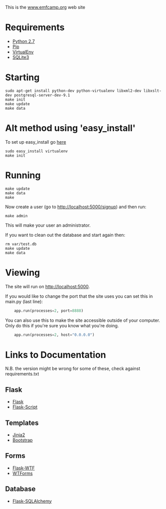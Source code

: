 This is the www.emfcamp.org web site

Requirements
=======

* [Python 2.7](https://www.python.org/downloads/)
* [Pip](https://pip.pypa.io/en/latest/installing.html)
* [VirtualEnv](https://virtualenv.pypa.io/en/latest/installation.html)
* [SQLite3](https://www.sqlite.org/download.html)


Starting
========
```
sudo apt-get install python-dev python-virtualenv libxml2-dev libxslt-dev postgresql-server-dev-9.1
make init
make update
make data
```

Alt method using 'easy\_install'
=======
To set up easy\_install go [here](https://pythonhosted.org/setuptools/easy_install.html#installing-easy-install "pythonhosted.org")
```
sudo easy_install virtualenv
make init
```

Running
=======
```
make update
make data
make
```

Now create a user (go to [http://localhost:5000/signup](http://localhost:5000/signup)) and then run:

```
make admin
```

This will make your user an administrator.

If you want to clean out the database and start again then:

```
rm var/test.db
make update
make data
```

Viewing
=======
The site will run on [http://localhost:5000](http://localhost:5000).

If you would like to change the port that the site uses you can set this in main.py (last line):

```python
    app.run(processes=2, port=8888)
```

You can also use this to make the site accessible outside of your computer.
Only do this if you're sure you know what you're doing.

```python
    app.run(processes=2, host="0.0.0.0")
```


Links to Documentation
======================

N.B. the version might be wrong for some of these, check against requirements.txt

## Flask

* [Flask](http://flask.pocoo.org/docs/)
* [Flask-Script](http://packages.python.org/Flask-Script/)

## Templates

* [Jinja2](http://jinja.pocoo.org/docs/)
* [Bootstrap](http://twitter.github.com/bootstrap/)

## Forms

* [Flask-WTF](http://packages.python.org/Flask-WTF/)
* [WTForms](http://wtforms.simplecodes.com/docs/1.0.1/)

## Database

* [Flask-SQLAlchemy](http://packages.python.org/Flask-SQLAlchemy/)

